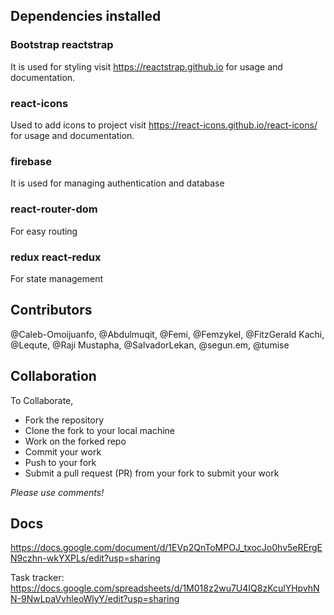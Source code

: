 ## Dependencies installed

### Bootstrap reactstrap
It is used for styling visit https://reactstrap.github.io for usage and documentation.

### react-icons
Used to add icons to project visit https://react-icons.github.io/react-icons/ for usage and documentation.

### firebase 
It is used for managing authentication and database

### react-router-dom
For easy routing 


### redux react-redux
For state management

## Contributors

@Caleb-Omoijuanfo, @Abdulmuqit, @Femi, @Femzykel, @FitzGerald Kachi, @Lequte, @Raji Mustapha, @SalvadorLekan, @segun.em, @tumise

## Collaboration

To Collaborate,

* Fork the repository
* Clone the fork to your local machine
* Work on the forked repo
* Commit your work
* Push to your fork
* Submit a pull request (PR) from your fork to submit your work 

*Please use comments!* 

## Docs

https://docs.google.com/document/d/1EVp2QnToMPOJ_txocJo0hv5eRErgEN9czhn-wkYXPLs/edit?usp=sharing

Task tracker: https://docs.google.com/spreadsheets/d/1M018z2wu7U4IQ8zKculYHpvhNN-9NwLpaVvhleoWlyY/edit?usp=sharing


